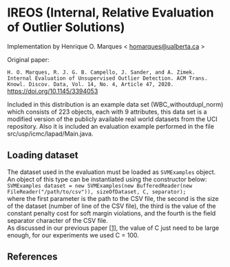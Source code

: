 # IREOS (Internal, Relative Evaluation of Outlier Solutions)

Implementation by Henrique O. Marques < homarques@ualberta.ca >

Original paper:

```H. O. Marques, R. J. G. B. Campello, J. Sander, and A. Zimek.``` </br>
```Internal Evaluation of Unsupervised Outlier Detection. ACM Trans. Knowl. Discov. Data, Vol. 14, No. 4, Article 47, 2020.``` </br>
https://doi.org/10.1145/3394053

Included in this distribution is an example data set (WBC_withoutdupl_norm) which consists of 223 objects, each with 9 attributes, this data set is a modified version of the publicly available real world datasets from the UCI repository.
Also it is included an evaluation example performed in the file src/usp/icmc/lapad/Main.java. 


## Loading dataset

The dataset used in the evaluation must be loaded as ```SVMExamples``` object. An object of this type can be instantiated using the constructor below:</br>
```SVMExamples dataset = new SVMExamples(new BufferedReader(new FileReader("/path/to/csv")), sizeOfDataset, C, separator);```<br>
where the first parameter is the path to the CSV file, the second is the size of the dataset (number of line of the CSV file), the third is the value of the constant penalty cost for soft margin violations, and the fourth is the field separator character of the CSV file.<br>
As discussed in our previous paper [[1]](#references), the value of C just need to be large enough, for our experiments we used C = 100.

## <a name="references">References</a>
